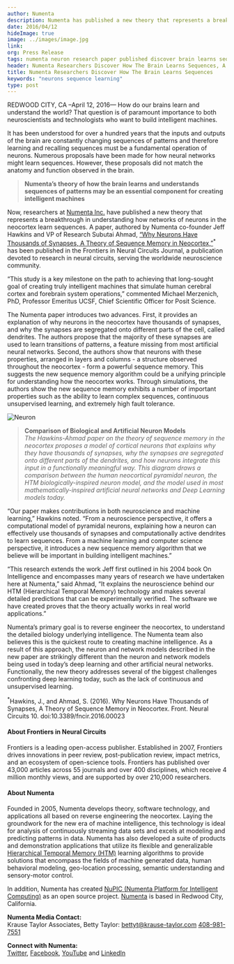 ```yaml
---
author: Numenta
description: Numenta has published a new theory that represents a breakthrough in understanding how networks of neurons in the neocortex perform sequence learning. Their paper, "Why Neurons Have Thousands of Synapses, A Theory of Sequence Memory in Neocortex", has been published in the Frontiers in Neural Circuits Journal.
date: 2016/04/12
hideImage: true
image: ../images/image.jpg
link:
org: Press Release
tags: numenta neuron research paper published discover brain learns sequences key machine intelligence systems pattern theory
header: Numenta Researchers Discover How The Brain Learns Sequences, A Key to Intelligent Systems
title: Numenta Researchers Discover How The Brain Learns Sequences
keywords: "neurons sequence learning"
type: post
---
```


REDWOOD CITY, CA –April 12, 2016— How do our brains learn and understand the
world? That question is of paramount importance to both neuroscientists and
technologists who want to build intelligent machines.

It has been understood for over a hundred years that the inputs and outputs of
the brain are constantly changing sequences of patterns and therefore learning
and recalling sequences must be a fundamental operation of neurons. Numerous
proposals have been made for how neural networks might learn sequences. However,
these proposals did not match the anatomy and function observed in the brain.

> **Numenta’s theory of how the brain learns and understands sequences of
  patterns may be an essential component for creating intelligent machines**

Now, researchers at [Numenta Inc.](/) have published a new theory that
represents a breakthrough in understanding how networks of neurons in the
neocortex learn sequences. A paper, authored by Numenta co-founder Jeff Hawkins
and VP of Research Subutai Ahmad, [“Why Neurons Have Thousands of Synapses, A
Theory of Sequence Memory in Neocortex,”](http://journal.frontiersin.org/article/10.3389/fncir.2016.00023/full)<sup>\*</sup>
has been published in the Frontiers in Neural Circuits Journal, a publication
devoted to research in neural circuits, serving the worldwide neuroscience
community.  

“This study is a key milestone on the path to achieving that long-sought goal of
creating truly intelligent machines that simulate human cerebral cortex and
forebrain system operations,” commented Michael Merzenich, PhD, Professor
Emeritus UCSF, Chief Scientific Officer for Posit Science.

The Numenta paper introduces two advances. First, it provides an explanation of
why neurons in the neocortex have thousands of synapses, and why the synapses
are segregated onto different parts of the cell, called dendrites. The authors
propose that the majority of these synapses are used to learn transitions of
patterns, a feature missing from most artificial neural networks. Second, the
authors show that neurons with these properties, arranged in layers and
columns - a structure observed throughout the neocortex - form a powerful
sequence memory. This suggests the new sequence memory algorithm could be a
unifying principle for understanding how the neocortex works. Through
simulations, the authors show the new sequence memory exhibits a number of
important properties such as the ability to learn complex sequences, continuous
unsupervised learning, and extremely high fault tolerance.

![Neuron](../images/image.jpg)

> **Comparison of Biological and Artificial Neuron Models** <br />
  *The Hawkins-Ahmad paper on the theory of sequence memory in the neocortex
  proposes a model of cortical neurons that explains why they have thousands of
  synapses, why the synapses are segregated onto different parts of the
  dendrites, and how neurons integrate this input in a functionally meaningful
  way. This diagram draws a comparison between the human neocortical pyramidal
  neuron, the HTM biologically-inspired neuron model, and the model used in most
  mathematically-inspired artificial neural networks and Deep Learning models
  today.*

“Our paper makes contributions in both neuroscience and machine learning,”
Hawkins noted. “From a neuroscience perspective, it offers a computational model
of pyramidal neurons, explaining how a neuron can effectively use thousands of
synapses and computationally active dendrites to learn sequences. From a machine
learning and computer science perspective, it introduces a new sequence memory
algorithm that we believe will be important in building intelligent machines.”

“This research extends the work Jeff first outlined in his 2004 book On
Intelligence and encompasses many years of research we have undertaken here at
Numenta,” said Ahmad, “It explains the neuroscience behind our HTM (Hierarchical
Temporal Memory) technology and makes several detailed predictions that can be
experimentally verified. The software we have created proves that the theory
actually works in real world applications.”

Numenta’s primary goal is to reverse engineer the neocortex, to understand the
detailed biology underlying intelligence. The Numenta team also believes this is
the quickest route to creating machine intelligence. As a result of this
approach, the neuron and network models described in the new paper are
strikingly different than the neuron and network models being used in today’s
deep learning and other artificial neural networks. Functionally, the new theory
addresses several of the biggest challenges confronting deep learning today,
such as the lack of continuous and unsupervised learning.

<sup>\*</sup>Hawkins, J., and Ahmad, S. (2016). Why Neurons Have Thousands of
  Synapses, A Theory of Sequence Memory in Neocortex. Front. Neural Circuits 10.
  doi:10.3389/fncir.2016.00023

#### About Frontiers in Neural Circuits

Frontiers is a leading open-access publisher. Established in 2007, Frontiers
drives innovations in peer review, post-publication review, impact metrics, and
an ecosystem of open-science tools. Frontiers has published over 43,000 articles
across 55 journals and over 400 disciplines, which receive 4 million monthly
views, and are supported by over 210,000 researchers.

#### About Numenta

Founded in 2005, Numenta develops theory, software technology, and applications
all based on reverse engineering the neocortex. Laying the groundwork for the
new era of machine intelligence, this technology is ideal for analysis of
continuously streaming data sets and excels at modeling and predicting patterns
in data. Numenta has also developed a suite of products and demonstration
applications that utilize its flexible and generalizable
[Hierarchical Temporal Memory (HTM)](/machine-intelligence-technology/) learning algorithms
to provide solutions that encompass the fields of machine generated data, human
behavioral modeling, geo-location processing, semantic understanding and
sensory-motor control.

In addition, Numenta has created
[NuPIC (Numenta Platform for Intelligent Computing)](http://numenta.org)
as an open source project. [Numenta](/) is based in Redwood City, California.

**Numenta Media Contact:** <br/>
Krause Taylor Associates,
Betty Taylor:
[bettyt@krause-taylor.com](mailto:bettyt@krause-taylor.com)
[408-981-7551](tel:+1-408-981-7551)

**Connect with Numenta:** <br/>
[Twitter](https://twitter.com/numenta),
[Facebook](https://www.facebook.com/pages/Numenta/321559142118),
[YouTube](https://www.youtube.com/user/numenta) and
[LinkedIn](https://www.linkedin.com/company/numenta)
